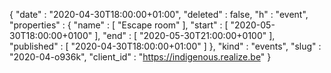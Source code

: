 {
  "date" : "2020-04-30T18:00:00+01:00",
  "deleted" : false,
  "h" : "event",
  "properties" : {
    "name" : [ "Escape room" ],
    "start" : [ "2020-05-30T18:00:00+0100" ],
    "end" : [ "2020-05-30T21:00:00+0100" ],
    "published" : [ "2020-04-30T18:00:00+01:00" ]
  },
  "kind" : "events",
  "slug" : "2020-04-o936k",
  "client_id" : "https://indigenous.realize.be"
}
